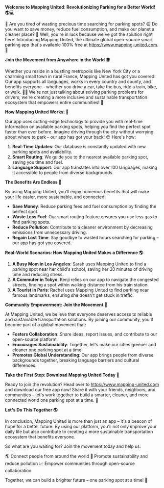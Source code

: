 **Welcome to Mapping United: Revolutionizing Parking for a Better World! 🌎💻**

🚨 Are you tired of wasting precious time searching for parking spots? 😩 Do you want to save money, reduce fuel consumption, and make our planet a cleaner place? 🌟 Well, you're in luck because we've got the solution right here! Introducing Mapping United, the ultimate global open-source smart parking app that's available 100% free at https://www.mapping-united.com. 🤩

**Join the Movement from Anywhere in the World 🌍**

Whether you reside in a bustling metropolis like New York City or a charming small town in rural France, Mapping United has got you covered! Our app supports all languages, works in every country and county, and benefits everyone – whether you drive a car, take the bus, ride a train, bike, or walk. 🚶‍♀️ We're not just talking about solving parking problems for drivers; we're creating a more inclusive and sustainable transportation ecosystem that empowers entire communities! 👫

**How Mapping United Works: 🤔**

Our app uses cutting-edge technology to provide you with real-time information on available parking spots, helping you find the perfect spot faster than ever before. Imagine driving through the city without worrying about where to park – our app has got your back! 😊 Here's how:

1. **Real-Time Updates**: Our database is constantly updated with new parking spots and availability.
2. **Smart Routing**: We guide you to the nearest available parking spot, saving you time and fuel.
3. **Language Support**: Our app translates into over 100 languages, making it accessible to people from diverse backgrounds.

**The Benefits Are Endless 🌈**

By using Mapping United, you'll enjoy numerous benefits that will make your life easier, more sustainable, and connected:

* **Save Money**: Reduce parking fees and fuel consumption by finding the perfect spot.
* **Waste Less Fuel**: Our smart routing feature ensures you use less gas to find parking spots.
* **Reduce Pollution**: Contribute to a cleaner environment by decreasing emissions from unnecessary driving.
* **Regain Lost Time**: Say goodbye to wasted hours searching for parking – our app has got you covered.

**Real-World Scenarios: How Mapping United Makes a Difference 🌎**

1. **A Busy Mom in Los Angeles**: Sarah uses Mapping United to find a parking spot near her child's school, saving her 30 minutes of driving time and reducing stress.
2. **A Commuter in Tokyo**: Kenji relies on our app to navigate the congested streets, finding a spot within walking distance from his train station.
3. **A Tourist in Paris**: Rachel uses Mapping United to find parking near famous landmarks, ensuring she doesn't get stuck in traffic.

**Community Empowerment: Join the Movement 🌟**

At Mapping United, we believe that everyone deserves access to reliable and sustainable transportation solutions. By joining our community, you'll become part of a global movement that:

* **Fosters Collaboration**: Share ideas, report issues, and contribute to our open-source platform.
* **Encourages Sustainability**: Together, let's make our cities greener and cleaner one parking spot at a time!
* **Promotes Global Understanding**: Our app brings people from diverse backgrounds together, breaking language barriers and cultural differences.

**Take the First Step: Download Mapping United Today 📲**

Ready to join the revolution? Head over to https://www.mapping-united.com and download our free app now! Share it with your friends, neighbors, and communities – let's work together to build a smarter, cleaner, and more connected world one parking spot at a time. 💪

**Let's Do This Together 🌎**

In conclusion, Mapping United is more than just an app – it's a beacon of hope for a better future. By using our platform, you'll not only improve your daily life but also contribute to creating a more sustainable transportation ecosystem that benefits everyone.

So what are you waiting for? Join the movement today and help us:

🌎 Connect people from around the world
💚 Promote sustainability and reduce pollution
📈 Empower communities through open-source collaboration

Together, we can build a brighter future – one parking spot at a time! 🌟